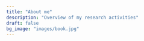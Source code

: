 ```yaml
---
title: "About me"
description: "Overview of my research activities"
draft: false
bg_image: "images/book.jpg"
---
```




